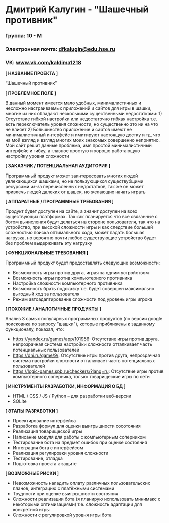 # Дмитрий Калугин - "Шашечный противник"

### Группа: 10 - М
### Электронная почта: dfkalugin@edu.hse.ru
### VK: www.vk.com/kaldima1218


**[ НАЗВАНИЕ ПРОЕКТА ]**

“Шашечный противник”

**[ ПРОБЛЕМНОЕ ПОЛЕ ]**

В данный момент имеется мало удобных, минималистичных и несложно настраиваемых приложений и сайтов для игры в шашки, многие из них обладают несколькими существенными недостатками: 1) Отсутствие гибкой настройки или недостаточно гибкая настройка т.е. есть переключатель уровня сложности, но существенно это ни на что не влияет 2) Большинство приложение и сайтов имеют не минималистичный интерфейс и имитируют настоящую достку и тд, что на мой взгляд и взгляд многих моих знакомых совершенно неприятно. Мой сайт решит данные проблема, имя простой минималистичный интерфейс и гибку, а главное простую и хорошо работающую настройку уровня сложности

**[ ЗАКАЗЧИК / ПОТЕНЦИАЛЬНАЯ АУДИТОРИЯ ]**

Программный продукт может заинтересовать многих людей увлекающихся шашками, но не пользующихся существубщими ресурсами из-за перечисленных недостатков, так же он может привлечь людей далеких от шашек, но желающих начать играть

**[ АППАРАТНЫЕ / ПРОГРАММНЫЕ ТРЕБОВАНИЯ ]** 

Продукт будет доступен на сайте, а значит доступен на всех существующиз платформах. Так как планируется что все связанные с ботом вычисления будут делаться на стороне пользователя, так что на устройство, при высокой сложности игры и как следствие большей сложностью поиска оптимального хода, может падать большая нагрузка, но вероятно почти любое существующие устройство будет без проблем выдерживать эту нагрузку

**[ ФУНКЦИОНАЛЬНЫЕ ТРЕБОВАНИЯ ]**

Программный продукт будет предоставлять следующие возможности:
* Возможность игры против друга, играя за одним устройством
* Возможность игры против компьютерного противника
* Настройка сложности компьютерного противника
* Возможность брать подсказку т.е. будет совершен максимально выгодный ход за пользователя
* Режим автоадаптирование сложности под уровень игры игрока

**[ ПОХОЖИЕ / АНАЛОГИЧНЫЕ ПРОДУКТЫ ]**

Анализ 3 самых популярных программных продуктов (по версии google поисковика по запросу "шашки"), которые приближены к заданному функционалу, показал, что:

* https://yandex.ru/games/app/101956: Отсутствие игры против друга, непрозрачная система настройки сложности отталкивает часть потенциальных пользователей
*	https://dni.ru/game/9/: Отсутствие игры против друга, непрозрачная система настройки сложности отталкивает часть потенциальных пользователей
* https://logic-games.spb.ru/checkers/?lang=ru: Отсутствие игры против компьютерного соперника, только товарищеские игры по сети

**[ ИНСТРУМЕНТЫ РАЗРАБОТКИ, ИНФОРМАЦИЯ О БД ]**

*	HTML / CSS / JS / Python – для разработки веб-версии
*	SQLite

**[ ЭТАПЫ РАЗРАБОТКИ ]**

*	Проектирование интерфейса
*	Разработка формул для оценки выигрышности сосотояния
*	Реализация товарищеской игры
*	Написание модуля для работы с компьютерным соперником
* Тестирование бота на предмет ошибок при оценке состояния
*	Интеграция бота с интерфейсом
*	Реализация регулировки уровня сложности
*	Тестирование, отладка
*	Подготовка проекта к защите

**[ ВОЗМОЖНЫЕ РИСКИ ]**

*	Невозможность наладить оплату различных пользовательских планов, интеграцию с платёжными системами
*	Трудности при оценке выигрышности состояния
*	Сложности реализации бота (я планирую использовать минимакс с некоторыми оптимизациями) т.е. сложность адаптации для конкретной игры
*	Сложности с регулировкой уровня игры бота
